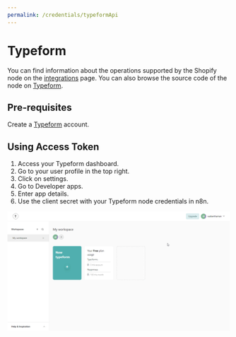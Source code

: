 ```yaml
---
permalink: /credentials/typeformApi
---
```


# Typeform
You can find information about the operations supported by the Shopify node on the [integrations](https://n8n.io/integrations/n8n-nodes-base.typeformTrigger) page. You can also browse the source code of the node on [Typeform](https://github.com/n8n-io/n8n/tree/master/packages/nodes-base/nodes/Typeform).


## Pre-requisites

Create a [Typeform](https://typeform.com/) account.

## Using Access Token

1. Access your Typeform dashboard.
2. Go to your user profile in the top right.
3. Click on settings.
4. Go to Developer apps.
5. Enter app details.
6. Use the client secret with your Typeform node credentials in n8n.

![Getting TypeForm credentials](./using-access-token.gif)










